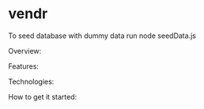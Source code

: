 # vendr


To seed database with dummy data run     node seedData.js

Overview:


Features:


Technologies:


How to get it started:

